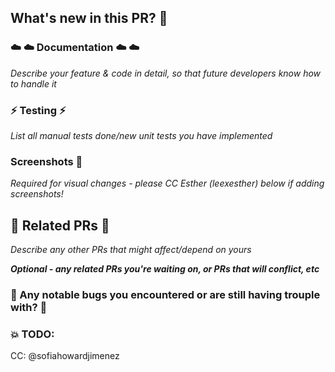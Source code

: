 ## What's new in this PR? :speech_balloon:

### :cloud: :cloud: Documentation :cloud: :cloud:

_Describe your feature & code in detail, so that future developers know how to handle it_

### :zap: Testing :zap:

_List all manual tests done/new unit tests you have implemented_

### Screenshots :calling:

_Required for visual changes - please CC Esther (leexesther) below if adding screenshots!_

## :seedling: Related PRs :seedling:

_Describe any other PRs that might affect/depend on yours_

**_Optional - any related PRs you're waiting on, or PRs that will conflict, etc_**

### :space_invader: Any notable bugs you encountered or are still having trouple with? :space_invader:

### :boom: TODO:

CC: @sofiahowardjimenez
